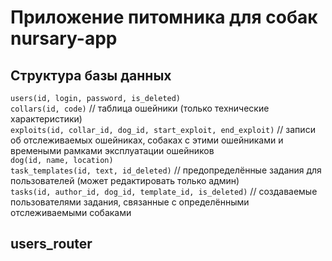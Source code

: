 # Приложение питомника для собак nursary-app

## Структура базы данных

`users(id, login, password, is_deleted)`\
`collars(id, code)`    // таблица ошейники (только технические характеристики)\
`exploits(id, collar_id, dog_id, start_exploit, end_exploit)`    // записи об отслеживаемых ошейниках, собаках с этими ошейниками и времеными рамками эксплуатации ошейников\
`dog(id, name, location)`\
`task_templates(id, text, id_deleted)`      // предопределённые задания для пользователей (может редактировать только админ)\
`tasks(id, author_id, dog_id, template_id, is_deleted)`      // создаваемые пользователями задания, связанные с определёнными отслеживаемыми собаками

## users_router

